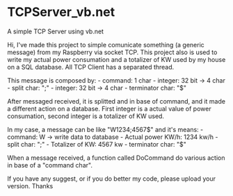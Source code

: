 # TCPServer_vb.net
A simple TCP Server using vb.net

Hi, I've made this project to simple comunicate something (a generic message) from my Raspberry via socket TCP. This project also is used to write my actual power consumation and a totalizer of KW used by my house on a SQL database. All TCP Client has a separated thread.

This message is composed by: 
                          - command: 1 char 
                          - integer: 32 bit -> 4 char 
                          - split char: ";" 
                          - integer: 32 bit -> 4 char 
                          - terminator char: "$"

After messaged received, it is splitted and in base of command, and it made a different action on a database. First integer is a actual value of power consumation, second integer is a totalizer of KW used.

In my case, a message can be like "W1234;4567$" and it's means: 
                          - command: W -> write data to database 
                          - Actual power KW/h: 1234 kw/h 
                          - split char: ";" 
                          - Totalizer of KW: 4567 kw 
                          - terminator char: "$"

When a message received, a function called DoCommand do various action in base of a "command char".

If you have any suggest, or if you do better my code, please upload your version. Thanks
